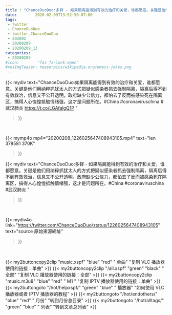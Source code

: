```yaml
---
title : "ChanceDuoDuo:多铎 - 如果隔离能得到有效的治疗和关爱，谁都愿意。关键是他们用纳粹抓犹太人的方式把疑似感染者抓去强制隔离，隔离后得不到有效救治，信息又不公开透明，政府缺少公信力，都怕去了反而被感染死在隔离区，搞得人心惶惶抵触情绪强，这才是问题所在。#China  #coronaviruschina  #武汉肺炎 "
date:        2020-02-09T13:52:50-07:00
tags:
 - twitter
 - ChanceDuoDuo
 - twitter_ChanceDuoDuo
 - 202002
 - 20200209
 - 20200209_13
categories:
 - 20200209
#icon:        "fas fa-lock-open"
#resImgTeaser: teaserpics/wikipedia.org/emacs-jokes.png
---
```


{{< mydiv text="ChanceDuoDuo:如果隔离能得到有效的治疗和关爱，谁都愿意。关键是他们用纳粹抓犹太人的方式把疑似感染者抓去强制隔离，隔离后得不到有效救治，信息又不公开透明，政府缺少公信力，都怕去了反而被感染死在隔离区，搞得人心惶惶抵触情绪强，这才是问题所在。#China  #coronaviruschina  #武汉肺炎 https://t.co/LGAfalgQ1P "
>}}
<br>


{{< mymp4o mp4="20200208_1226025647408943105.mp4"
text="len 378581    370K"
>}}


{{< mydiv text="ChanceDuoDuo:多铎 - 如果隔离能得到有效的治疗和关爱，谁都愿意。关键是他们用纳粹抓犹太人的方式把疑似感染者抓去强制隔离，隔离后得不到有效救治，信息又不公开透明，政府缺少公信力，都怕去了反而被感染死在隔离区，搞得人心惶惶抵触情绪强，这才是问题所在。#China  #coronaviruschina  #武汉肺炎 "
>}}
<br>

{{< mydiv4o link="https://twitter.com/ChanceDuoDuo/status/1226025647408943105"
text="source 原始來源網址"
>}}


<br>



{{< my2buttoncopy2clip "music.xspf"        "blue"   "red"    " 单曲"  "复制 VLC 播放器使用的链接：单曲" >}} {{< my2buttoncopy2clip "/all.xspf"         "green"  "black"  " 全部"  "复制 VLC 播放器使用的链接：全部" >}} {{< my2buttoncopy2clip "music.m3u8"        "blue"   "red"    " M1 "    "复制 IPTV 播放器使用的链接：单曲" >}} {{< my2buttongoto      "/hot/helpxspf/"    "green"  "blue"   " 播放器" "如何使用 VLC 播放器或者 IPTV 播放器的教程" >}} {{< my2buttongoto      "/hot/endothers/"   "blue"   "red"    " 月份"   "转到月份总目录" >}} {{< my2buttongoto      "/hot/alltags/"     "green"  "blue"   " 列表"   "转到文章总列表" >}} 
